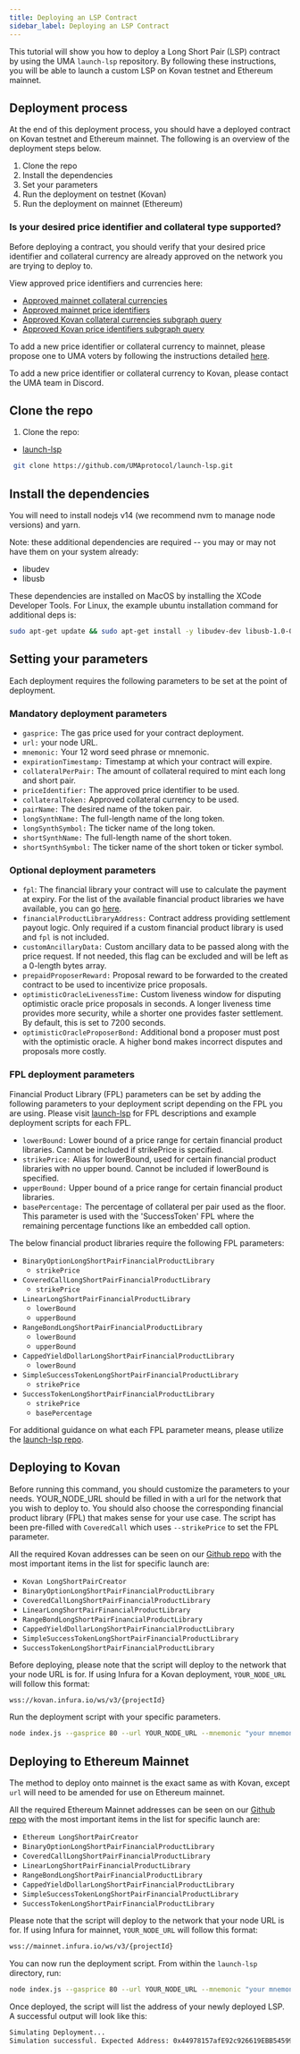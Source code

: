 ```yaml
---
title: Deploying an LSP Contract
sidebar_label: Deploying an LSP Contract
---
```

This tutorial will show you how to deploy a Long Short Pair (LSP) contract by using the UMA `launch-lsp` repository. By following these instructions, you will be able to launch a custom LSP on Kovan testnet and Ethereum mainnet.

## Deployment process

At the end of this deployment process, you should have a deployed contract on Kovan testnet and Ethereum mainnet. The following is an overview of the deployment steps below.

1. Clone the repo
2. Install the dependencies
3. Set your parameters
4. Run the deployment on testnet (Kovan)
5. Run the deployment on mainnet (Ethereum)

### Is your desired price identifier and collateral type supported?

Before deploying a contract, you should verify that your desired price identifier and collateral currency are already approved on the network you are trying to deploy to.

View approved price identifiers and currencies here:
- [Approved mainnet collateral currencies](/uma-tokenholders/approved-collateral-currencies)
- [Approved mainnet price identifiers](/uma-tokenholders/approved-price-identifiers)
- [Approved Kovan collateral currencies subgraph query](https://thegraph.com/explorer/subgraph/umaprotocol/uma-kovan?query=Whitelisted%20Collateral%20Currencies)
- [Approved Kovan price identifiers subgraph query](https://thegraph.com/explorer/subgraph/umaprotocol/uma-kovan?query=Pricefeed%20Identifiers)

To add a new price identifier or collateral currency to mainnet, please propose one to UMA voters by following the instructions detailed [here](/uma-tokenholders/adding-price-id).

To add a new price identifier or collateral currency to Kovan, please contact the UMA team in Discord.

## Clone the repo

1. Clone the repo:

 - [launch-lsp](https://github.com/UMAprotocol/launch-lsp)
```bash
 git clone https://github.com/UMAprotocol/launch-lsp.git
```
## Install the dependencies

You will need to install nodejs v14 (we recommend nvm to manage node versions) and yarn.

Note: these additional dependencies are required -- you may or may not have them on your system already:

- libudev
- libusb

These dependencies are installed on MacOS by installing the XCode Developer Tools. For Linux, the example ubuntu installation command for additional deps is:

```bash
sudo apt-get update && sudo apt-get install -y libudev-dev libusb-1.0-0-dev
```
## Setting your parameters

Each deployment requires the following parameters to be set at the point of deployment. 

### Mandatory deployment parameters

- `gasprice:` The gas price used for your contract deployment.
- `url:` your node URL.
- `mnemonic:` Your 12 word seed phrase or mnemonic. 
- `expirationTimestamp:` Timestamp at which your contract will expire. 
- `collateralPerPair:` The amount of collateral required to mint each long and short pair.
- `priceIdentifier:` The approved price identifier to be used.
- `collateralToken:` Approved collateral currency to be used.
- `pairName:` The desired name of the token pair.
- `longSynthName:` The full-length name of the long token.
- `longSynthSymbol:` The ticker name of the long token.
- `shortSynthName:` The full-length name of the short token.
- `shortSynthSymbol:` The ticker name of the short token or ticker symbol.

### Optional deployment parameters

- `fpl`: The financial library your contract will use to calculate the payment at expiry. For the list of the available financial product libraries we have available, you can go [here](https://github.com/UMAprotocol/protocol/tree/master/packages/core/contracts/financial-templates/common/financial-product-libraries/long-short-pair-libraries).
- `financialProductLibraryAddress:` Contract address providing settlement payout logic. Only required if a custom financial product library is used and `fpl` is not included.
- `customAncillaryData:` Custom ancillary data to be passed along with the price request. If not needed, this flag can be excluded and will be left as a 0-length bytes array.
- `prepaidProposerReward:` Proposal reward to be forwarded to the created contract to be used to incentivize price proposals.
- `optimisticOracleLivenessTime:` Custom liveness window for disputing optimistic oracle price proposals in seconds. A longer liveness time provides more security, while a shorter one provides faster settlement. By default, this is set to 7200 seconds.
- `optimisticOracleProposerBond:` Additional bond a proposer must post with the optimistic oracle. A higher bond makes incorrect disputes and proposals more costly.

### FPL deployment parameters

Financial Product Library (FPL) parameters can be set by adding the following parameters to your deployment script depending on the FPL you are using. Please visit [launch-lsp](https://github.com/UMAprotocol/launch-lsp) for FPL descriptions and example deployment scripts for each FPL.

- `lowerBound:` Lower bound of a price range for certain financial product libraries. Cannot be included if strikePrice is specified.
- `strikePrice:` Alias for lowerBound, used for certain financial product libraries with no upper bound. Cannot be included if lowerBound is specified.
- `upperBound:` Upper bound of a price range for certain financial product libraries.
- `basePercentage:` The percentage of collateral per pair used as the floor. This parameter is used with the 'SuccessToken' FPL where the remaining percentage functions like an embedded call option.

The below financial product libraries require the following FPL parameters:

- `BinaryOptionLongShortPairFinancialProductLibrary`
    - `strikePrice`
- `CoveredCallLongShortPairFinancialProductLibrary`
    - `strikePrice`
- `LinearLongShortPairFinancialProductLibrary` 
    - `lowerBound`
    - `upperBound`
- `RangeBondLongShortPairFinancialProductLibrary`
    - `lowerBound`
    - `upperBound`
- `CappedYieldDollarLongShortPairFinancialProductLibrary`
    - `lowerBound`
- `SimpleSuccessTokenLongShortPairFinancialProductLibrary`
    - `strikePrice`
- `SuccessTokenLongShortPairFinancialProductLibrary`
    - `strikePrice`
    - `basePercentage`

For additional guidance on what each FPL parameter means, please utilize the [launch-lsp repo](https://github.com/UMAprotocol/launch-lsp#binary-option).

## Deploying to Kovan

Before running this command, you should customize the parameters to your needs. YOUR_NODE_URL should be filled in with a url for the network that you wish to deploy to. You should also choose the corresponding financial product library (FPL) that makes sense for your use case. The script has been pre-filled with `CoveredCall` which uses `--strikePrice` to set the FPL parameter.

All the required Kovan addresses can be seen on our [Github repo](https://github.com/UMAprotocol/protocol/blob/master/packages/core/networks/42.json) with the most important items in the list for specific launch are:

- `Kovan LongShortPairCreator` 
- `BinaryOptionLongShortPairFinancialProductLibrary` 
- `CoveredCallLongShortPairFinancialProductLibrary` 
- `LinearLongShortPairFinancialProductLibrary` 
- `RangeBondLongShortPairFinancialProductLibrary`
- `CappedYieldDollarLongShortPairFinancialProductLibrary`
- `SimpleSuccessTokenLongShortPairFinancialProductLibrary`
- `SuccessTokenLongShortPairFinancialProductLibrary`

Before deploying, please note that the script will deploy to the network that your node URL is for. If using Infura for a Kovan deployment, `YOUR_NODE_URL` will follow this format:


```bash
wss://kovan.infura.io/ws/v3/{projectId}
```

Run the deployment script with your specific parameters.
```bash
node index.js --gasprice 80 --url YOUR_NODE_URL --mnemonic "your mnemonic (12 word seed phrase)" --pairName " Your token pair name" --expirationTimestamp 1630447200 --collateralPerPair 250000000000000000 --priceIdentifier UMAUSD --longSynthName "long token name" --longSynthSymbol UMA-0821 --shortSynthName "short token name" --shortSynthSymbol UMA-0821s --collateralToken 0x489Bf230d4Ab5c2083556E394a28276C22c3B580 --customAncillaryData "twapLength:3600" --optimisticOracleLivenessTime 3600 --fpl CoveredCall --strikePrice 12000000000000000000 --prepaidProposerBond 20000000000000000000 --optimisticOracleProposerBond 40000000000000000000
```
## Deploying to Ethereum Mainnet

The method to deploy onto mainnet is the exact same as with Kovan, except `url` will need to be amended for use on Ethereum mainnet.

All the required Ethereum Mainnet addresses can be seen on our [Github repo](https://github.com/UMAprotocol/protocol/blob/master/packages/core/networks/1.json) with the most important items in the list for specific launch are:

- `Ethereum LongShortPairCreator` 
- `BinaryOptionLongShortPairFinancialProductLibrary` 
- `CoveredCallLongShortPairFinancialProductLibrary` 
- `LinearLongShortPairFinancialProductLibrary` 
- `RangeBondLongShortPairFinancialProductLibrary`
- `CappedYieldDollarLongShortPairFinancialProductLibrary`
- `SimpleSuccessTokenLongShortPairFinancialProductLibrary`
- `SuccessTokenLongShortPairFinancialProductLibrary`

Please note that the script will deploy to the network that your node URL is for. If using Infura for mainnet, `YOUR_NODE_URL` will follow this format:

```bash
wss://mainnet.infura.io/ws/v3/{projectId}
```

You can now run the deployment script. From within the `launch-lsp` directory, run:
```bash
node index.js --gasprice 80 --url YOUR_NODE_URL --mnemonic "your mnemonic (12 word seed phrase)" --pairName "token pair name" --expirationTimestamp 1630447200 --collateralPerPair 250000000000000000 --priceIdentifier UMAUSD --longSynthName "long token name" --longSynthSymbol UMA-0821 --shortSynthName "short token name" --shortSynthSymbol UMA-0821s --collateralToken 0x04Fa0d235C4abf4BcF4787aF4CF447DE572eF828 --customAncillaryData "twapLength:3600" --optimisticOracleLivenessTime 3600 --fpl CoveredCall --strikePrice 12000000000000000000 --prepaidProposerBond 20000000000000000000 --optimisticOracleProposerBond 40000000000000000000
```
Once deployed, the script will list the address of your newly deployed LSP. A successful output will look like this:

```bash
Simulating Deployment...
Simulation successful. Expected Address: 0x44978157afE92c926619EBB54599bbc483eBe871
``` 